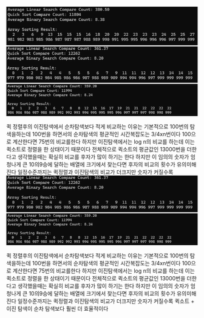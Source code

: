 ![](./try1.png)
![](./try2.png)
![](./try3.png)


퀵 정렬후의 이진탐색에서 순차탐색보다 적게 비교하는 이유는 
기본적으로 100번의 탐색을하는데 
100번을 하면서의 순차탐색의 평균적인 시간복잡도는 3/4xn번이다
100으로 계산한다면 75번의 비교를한다
하지만 이진탐색에서는 log n의 비교를 하는데 이는 퀵소트로 정렬을 한 상태이기 때문이다
전체적으로 퀵소트의 평균값인 13000번을 더한다고 생각했을때는 
확실히 비교를 후자가 많이 하기는 한다 
하지만 이 임의의 숫자가 엄청나게 큰 10의9승에 달하는 배열에 크기에서 찾는다면
후자의 비교의 횟수가 유의미해진다 일정수준까지는 퀵정렬과 이진탐색의 비교가 
더크지만 숫자가 커질수록[](./try1.png)
![](./try2.png)
![](./try3.png)


퀵 정렬후의 이진탐색에서 순차탐색보다 적게 비교하는 이유는 
기본적으로 100번의 탐색을하는데 
100번을 하면서의 순차탐색의 평균적인 시간복잡도는 3/4xn번이다
100으로 계산한다면 75번의 비교를한다
하지만 이진탐색에서는 log n의 비교를 하는데 이는 퀵소트로 정렬을 한 상태이기 때문이다
전체적으로 퀵소트의 평균값인 13000번을 더한다고 생각했을때는 
확실히 비교를 후자가 많이 하기는 한다 
하지만 이 임의의 숫자가 엄청나게 큰 10의9승에 달하는 배열에 크기에서 찾는다면
후자의 비교의 횟수가 유의미해진다 일정수준까지는 퀵정렬과 이진탐색의 비교가 
더크지만 숫자가 커질수록 퀵소트 + 이진 탐색이 순차 탐색보다 훨씬 더 효율적이다 



